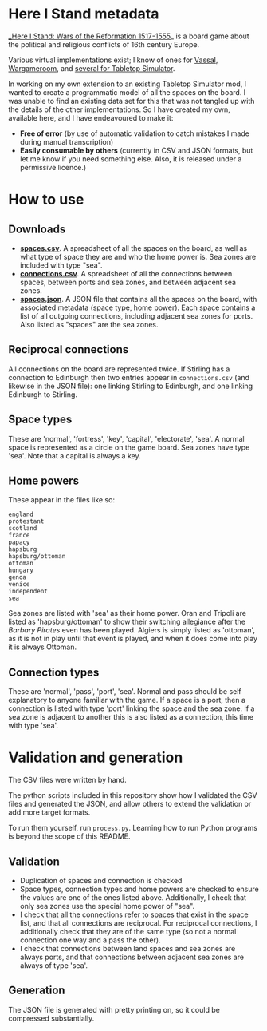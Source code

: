 # Here I Stand metadata
[_Here I Stand: Wars of the Reformation 1517-1555](https://boardgamegeek.com/boardgame/242722/here-i-stand-500th-anniversary-edition)_ is a board game about the political and religious conflicts of 16th century Europe.

Various virtual implementations exist; I know of ones for [Vassal](https://vassalengine.org/wiki/Module:Here_I_Stand), [Wargameroom](http://www.wargameroom.com/), and [several for Tabletop Simulator](https://steamcommunity.com/workshop/browse/?appid=286160&searchtext=here+i+stand&childpublishedfileid=0&browsesort=textsearch&section=about).

In working on my own extension to an existing Tabletop Simulator mod, I wanted to create a programmatic model of all the spaces on the board. I was unable to find an existing data set for this that was not tangled up with the details of the other implementations. So I have created my own, available here, and I have endeavoured to make it:

* **Free of error** (by use of automatic validation to catch mistakes I made during manual transcription)
* **Easily consumable by others** (currently in CSV and JSON formats, but let me know if you need something else. Also, it is released under a permissive licence.)

# How to use
## Downloads
* **[spaces.csv](https://github.com/MartinEden/HereIStand/raw/main/spaces.csv)**. A spreadsheet of all the spaces on the board, as well as what type of space they are and who the home power is. Sea zones are included with type "sea".
* **[connections.csv](https://github.com/MartinEden/HereIStand/raw/main/connections.csv)**. A spreadsheet of all the connections between spaces, between ports and sea zones, and between adjacent sea zones.
* **[spaces.json](https://github.com/MartinEden/HereIStand/raw/main/spaces.json)**. A JSON file that contains all the spaces on the board, with associated metadata (space type, home power). Each space contains a list of all outgoing connections, including adjacent sea zones for ports. Also listed as "spaces" are the sea zones.

## Reciprocal connections
All connections on the board are represented twice. If Stirling has a connection to Edinburgh then two entries appear in `connections.csv` (and likewise in the JSON file): one linking Stirling to Edinburgh, and one linking Edinburgh to Stirling.

## Space types
These are 'normal', 'fortress', 'key', 'capital', 'electorate', 'sea'. A normal space is represented as a circle on the game board. Sea zones have type 'sea'. Note that a capital is always a key.

## Home powers
These appear in the files like so:

    england
    protestant
    scotland
    france
    papacy 
    hapsburg
    hapsburg/ottoman
    ottoman
    hungary
    genoa
    venice
    independent
    sea

Sea zones are listed with 'sea' as their home power. Oran and Tripoli are listed as 'hapsburg/ottoman' to show their switching allegiance after the _Barbary Pirates_ even has been played. Algiers is simply listed as 'ottoman', as it is not in play until that event is played, and when it does come into play it is always Ottoman.

## Connection types
These are 'normal', 'pass', 'port', 'sea'. Normal and pass should be self explanatory to anyone familiar with the game. If a space is a port, then a connection is listed with type 'port' linking the space and the sea zone. If a sea zone is adjacent to another this is also listed as a connection, this time with type 'sea'.

# Validation and generation
The CSV files were written by hand.

The python scripts included in this repository show how I validated the CSV files and generated the JSON, and allow others to extend the validation or add more target formats.

To run them yourself, run `process.py`. Learning how to run Python programs is beyond the scope of this README.

## Validation
* Duplication of spaces and connection is checked
* Space types, connection types and home powers are checked to ensure the values are one of the ones listed above. Additionally, I check that only sea zones use the special home power of "sea".
* I check that all the connections refer to spaces that exist in the space list, and that all connections are reciprocal. For reciprocal connections, I additionally check that they are of the same type (so not a normal connection one way and a pass the other).
* I check that connections between land spaces and sea zones are always ports, and that connections between adjacent sea zones are always of type 'sea'.

## Generation
The JSON file is generated with pretty printing on, so it could be compressed substantially.